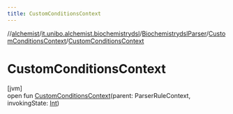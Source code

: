 ```yaml
---
title: CustomConditionsContext
---
```

//[alchemist](../../../../index.html)/[it.unibo.alchemist.biochemistrydsl](../../index.html)/[BiochemistrydslParser](../index.html)/[CustomConditionsContext](index.html)/[CustomConditionsContext](-custom-conditions-context.html)



# CustomConditionsContext



[jvm]\
open fun [CustomConditionsContext](-custom-conditions-context.html)(parent: ParserRuleContext, invokingState: [Int](https://kotlinlang.org/api/latest/jvm/stdlib/kotlin/-int/index.html))




